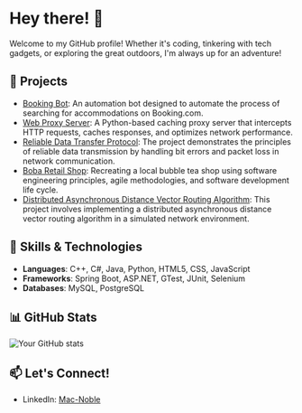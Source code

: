 # Hey there! 👋 

Welcome to my GitHub profile! Whether it's coding, tinkering with tech gadgets, or exploring the great outdoors, I'm always up for an adventure!

## 🚀 Projects
- [Booking Bot](https://github.com/macnoblebk/BookingBot): An automation bot designed to automate the process of searching for accommodations on Booking.com.
- [Web Proxy Server](https://github.com/macnoblebk/webProxyServer): A Python-based caching proxy server that intercepts HTTP requests, caches responses, and optimizes network performance.
- [Reliable Data Transfer Protocol](https://github.com/macnoblebk/RDT3.0): The project demonstrates the principles of reliable data transmission by handling bit errors and packet loss in network communication.
- [Boba Retail Shop](https://github.com/nurselaine/bobaTEAm): Recreating a local bubble tea shop using software engineering principles, agile methodologies, and software development life cycle.
- [Distributed Asynchronous Distance Vector Routing Algorithm](https://github.com/macnoblebk/DVRoutingAlgorithm): This project involves implementing a distributed asynchronous distance vector routing algorithm in 
a simulated network environment.   
## 🔧 Skills & Technologies
- **Languages**: C++, C#, Java, Python, HTML5, CSS, JavaScript
- **Frameworks**: Spring Boot, ASP.NET, GTest, JUnit, Selenium 
- **Databases**:  MySQL, PostgreSQL

## 📊 GitHub Stats
![Your GitHub stats](https://github-readme-stats.vercel.app/api?username=macnoblebk&show_icons=true&theme=radical)

## 📫 Let's Connect!
- LinkedIn: [Mac-Noble](https://www.linkedin.com/in/mac-noblebrako-kusi/)

